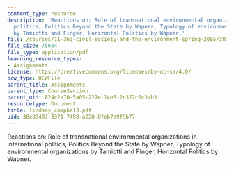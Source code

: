 ```yaml
---
content_type: resource
description: 'Reactions on: Role of transnational environmental organizations in international
  politics, Politics Beyond the State by Wapner, Typology of environmental organizations
  by Tamiotti and Finger, Horizontal Politics by Wapner.'
file: /courses/11-363-civil-society-and-the-environment-spring-2005/38e8840733717458a2208feb7a9f9b77_lindsay_campbel3.pdf
file_size: 75684
file_type: application/pdf
learning_resource_types:
- Assignments
license: https://creativecommons.org/licenses/by-nc-sa/4.0/
ocw_type: OCWFile
parent_title: Assignments
parent_type: CourseSection
parent_uid: 824c2a70-5a05-227e-14e5-2c372c0c3ab3
resourcetype: Document
title: lindsay_campbel3.pdf
uid: 38e88407-3371-7458-a220-8feb7a9f9b77
---
```

Reactions on: Role of transnational environmental organizations in international politics, Politics Beyond the State by Wapner, Typology of environmental organizations by Tamiotti and Finger, Horizontal Politics by Wapner.